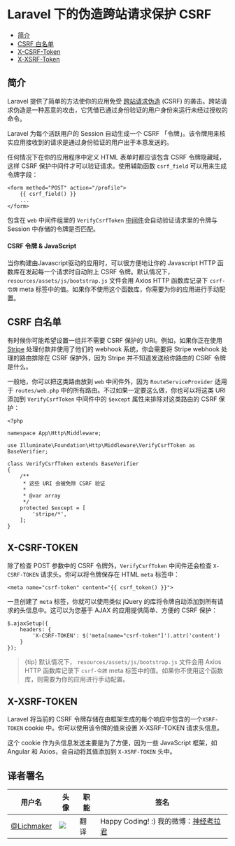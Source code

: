 # Laravel 下的伪造跨站请求保护 CSRF

- [简介](#csrf-introduction)
- [CSRF 白名单](#csrf-excluding-uris)
- [X-CSRF-Token](#csrf-x-csrf-token)
- [X-XSRF-Token](#csrf-x-xsrf-token)

<a name="csrf-introduction"></a>
## 简介

Laravel 提供了简单的方法使你的应用免受 [跨站请求伪造](https://en.wikipedia.org/wiki/Cross-site_request_forgery) (CSRF) 的袭击。跨站请求伪造是一种恶意的攻击，它凭借已通过身份验证的用户身份来运行未经过授权的命令。

Laravel 为每个活跃用户的 Session 自动生成一个 CSRF 「令牌」。该令牌用来核实应用接收到的请求是通过身份验证的用户出于本意发送的。

任何情况下在你的应用程序中定义 HTML 表单时都应该包含 CSRF 令牌隐藏域，这样 CSRF 保护中间件才可以验证请求。使用辅助函数 `csrf_field` 可以用来生成令牌字段：

    <form method="POST" action="/profile">
        {{ csrf_field() }}
        ...
    </form>

包含在 `web` 中间件组里的 `VerifyCsrfToken` [中间件](/docs/{{version}}/middleware)会自动验证请求里的令牌与 Session 中存储的令牌是否匹配。

#### CSRF 令牌 & JavaScript

当你构建由Javascript驱动的应用时，可以很方便地让你的 Javascript HTTP 函数库在发起每一个请求时自动附上 CSRF 令牌。默认情况下， `resources/assets/js/bootstrap.js` 文件会用 Axios HTTP 函数库记录下 `csrf-令牌` meta 标签中的值。如果你不使用这个函数库，你需要为你的应用进行手动配置。

<a name="csrf-excluding-uris"></a>
## CSRF 白名单

有时候你可能希望设置一组并不需要 CSRF 保护的 URI。例如，如果你正在使用 [Stripe](https://stripe.com) 处理付款并使用了他们的 webhook 系统，你会需要将 Stripe webhook 处理的路由排除在 CSRF 保护外，因为 Stripe 并不知道发送给你路由的 CSRF 令牌是什么。

一般地，你可以把这类路由放到 `web` 中间件外，因为 `RouteServiceProvider` 适用于 `routes/web.php` 中的所有路由。不过如果一定要这么做，你也可以将这类 URI 添加到 `VerifyCsrfToken` 中间件中的 `$except` 属性来排除对这类路由的 CSRF 保护：

    <?php

    namespace App\Http\Middleware;

    use Illuminate\Foundation\Http\Middleware\VerifyCsrfToken as BaseVerifier;

    class VerifyCsrfToken extends BaseVerifier
    {
        /**
         * 这些 URI 会被免除 CSRF 验证
         *
         * @var array
         */
        protected $except = [
            'stripe/*',
        ];
    }

<a name="csrf-x-csrf-token"></a>
## X-CSRF-TOKEN

除了检查 POST 参数中的 CSRF 令牌外，`VerifyCsrfToken` 中间件还会检查 `X-CSRF-TOKEN` 请求头。你可以将令牌保存在 HTML `meta` 标签中：

    <meta name="csrf-token" content="{{ csrf_token() }}">

一旦创建了 `meta` 标签，你就可以使用类似 jQuery 的库将令牌自动添加到所有请求的头信息中。这可以为您基于 AJAX 的应用提供简单、方便的 CSRF 保护：

    $.ajaxSetup({
        headers: {
            'X-CSRF-TOKEN': $('meta[name="csrf-token"]').attr('content')
        }
    });

> {tip} 默认情况下， `resources/assets/js/bootstrap.js` 文件会用 Axios HTTP 函数库记录下 `csrf-令牌` meta 标签中的值。如果你不使用这个函数库，则需要为你的应用进行手动配置。

<a name="csrf-x-xsrf-token"></a>
## X-XSRF-TOKEN

Laravel 将当前的 CSRF 令牌存储在由框架生成的每个响应中包含的一个`XSRF-TOKEN` cookie 中。你可以使用该令牌的值来设置 X-XSRF-TOKEN 请求头信息。

这个 cookie 作为头信息发送主要是为了方便，因为一些 JavaScript 框架，如 Angular 和 Axios，会自动将其值添加到 `X-XSRF-TOKEN` 头中。

## 译者署名
| 用户名 | 头像 | 职能 | 签名 |
|---|---|---|---|
| [@Lichmaker](https://laravel-china.org/users/16370)  | <img class="avatar-66 rm-style" src="https://dn-phphub.qbox.me/uploads/avatars/16370_1499995124.jpg?imageView2/1/w/100/h/100">    |  翻译 | Happy Coding! :) 我的微博：[神经考拉君](http://weibo.com/1779555595/) |
